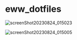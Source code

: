 # eww_dotfiles
![screenShot20230824_015023](https://github.com/Tail-R/eww_dotfiles/assets/132870183/3d66728c-b24c-4860-9542-49bde0c8b5c4)

![screenShot20230824_015005](https://github.com/Tail-R/eww_dotfiles/assets/132870183/4adc83e2-273e-4f56-a556-e47097adc813)


